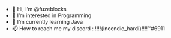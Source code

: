 - 👋 Hi, I’m @fuzeblocks
- 👀 I’m interested in Programming
- 🌱 I’m currently learning Java
- 📫 How to reach me my discord : !!!!{incendie_hardi}!!!!™#6911

<!---
fuzeblocks/fuzeblocks is a ✨ special ✨ repository because its `README.md` (this file) appears on your GitHub profile.
You can click the Preview link to take a look at your changes.
--->

